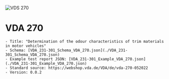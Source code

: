 ![VDS 270](https://github.com/user-attachments/assets/3379067c-6783-4d68-8bc6-dcedcb572699)

# VDA 270
    - Title: "Determination of the odour characteristics of trim materials in motor vehicles"
    - Schema: [VDA_231-301_Schema_VDA_270.json](./VDA_231-301_Schema_VDA_270.json)
    - Example test report JSON: [VDA_231-301_Example_VDA_270.json](./VDA_231-301_Example_VDA_270.json)
    - Standard source: https://webshop.vda.de/VDA/de/vda-270-052022
    - Version: 0.0.2
